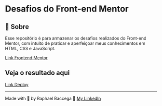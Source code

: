 # Desafios do Front-end Mentor

## 📌 Sobre

Esse repositório é para armazenar os desafios realizados do Front-end Mentor, com intuito de praticar e aperfeiçoar meus conhecimentos em HTML, CSS e JavaScript.

[Link Frontend Mentor](https://www.frontendmentor.io/challenges)

## Veja o resultado aqui

[Link Deploy](https://raphaelbaccega.github.io/Frontend-mentor/)

---

Made with 💙 by Raphael Baccega 👋 [My LinkedIn](https://www.linkedin.com/in/raphael-couto-baccega/)
